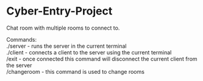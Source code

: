 # Cyber-Entry-Project

Chat room with multiple rooms to connect to.

Commands:\
./server - runs the server in the current terminal\
./client - connects a client to the server using the current terminal\
/exit - once connected this command will disconnect the current client from the server\
/changeroom - this command is used to change rooms
